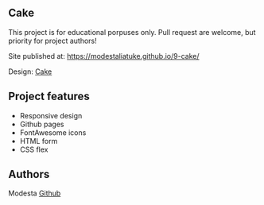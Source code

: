 ## Cake



This project is for educational porpuses only. Pull request are welcome, but priority for project authors! 

Site published at: https://modestaliatuke.github.io/9-cake/

Design: [Cake](https://cdn.discordapp.com/attachments/850245533838868480/850247442922340382/unknown.png)

## Project features

-   Responsive design
-   Github pages
-   FontAwesome icons
-   HTML form
-   CSS flex

## Authors

Modesta [Github](https://github.com/ModestaLiatuke)
